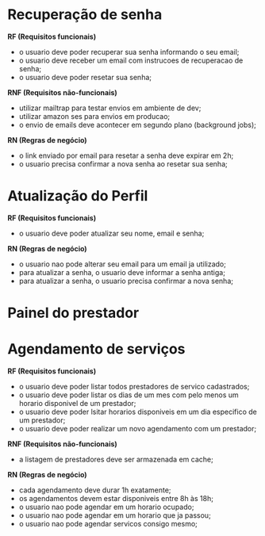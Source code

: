 # Recuperação de senha

**RF (Requisitos funcionais)**

- o usuario deve poder recuperar sua senha informando o seu email;
- o usuario deve receber um email com instrucoes de recuperacao de senha;
- o usuario deve poder resetar sua senha;

**RNF (Requisitos não-funcionais)**

- utilizar mailtrap para testar envios em ambiente de dev;
- utilizar amazon ses para envios em producao;
- o envio de emails deve acontecer em segundo plano (background jobs);

**RN (Regras de negócio)**

- o link enviado por email para resetar a senha deve expirar em 2h;
- o usuario precisa confirmar a nova senha ao resetar sua senha;

# Atualização do Perfil

**RF (Requisitos funcionais)**

- o usuario deve poder atualizar seu nome, email e senha;

**RN (Regras de negócio)**

- o usuario nao pode alterar seu email para um email ja utilizado;
- para atualizar a senha, o usuario deve informar a senha antiga;
- para atualizar a senha, o usuario precisa confirmar a nova senha;

# Painel do prestador

# Agendamento de serviços

**RF (Requisitos funcionais)**

- o usuario deve poder listar todos prestadores de servico cadastrados;
- o usuario deve poder listar os dias de um mes com pelo menos um  horario disponivel de um prestador;
- o usuario deve poder lsitar horarios disponiveis em um dia especifico de um prestador;
- o usuario deve poder realizar um novo agendamento com um prestador;

**RNF (Requisitos não-funcionais)**

- a listagem de prestadores deve ser armazenada em cache;

**RN (Regras de negócio)**

- cada agendamento deve durar 1h exatamente;
- os agendamentos devem estar disponiveis entre 8h às 18h;
- o usuario nao pode agendar em um horario ocupado;
- o usuario nao pode agendar em um horario que ja passou;
- o usuario nao pode agendar servicos consigo mesmo;



